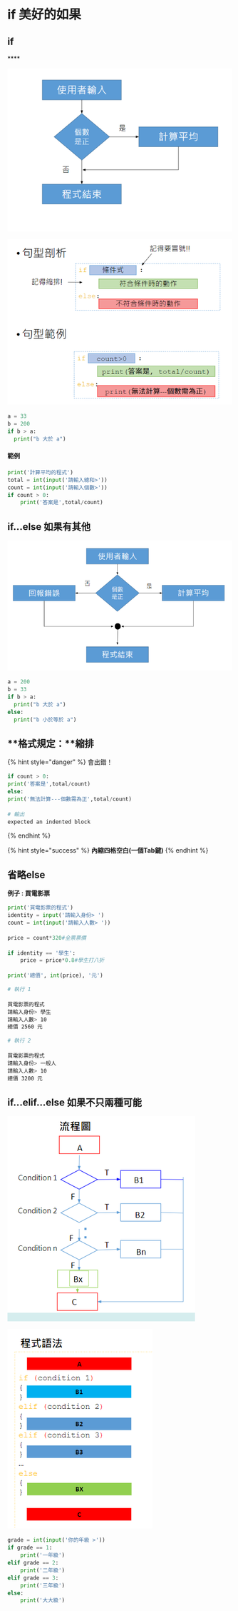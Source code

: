 # if 美好的如果

## **if**

\*\*\*\*

![](../../.gitbook/assets/image%20%2826%29.png)

![](../../.gitbook/assets/image%20%284%29.png)

```python
a = 33
b = 200
if b > a:
  print("b 大於 a")
```

#### **範例**

```python
print('計算平均的程式')
total = int(input('請輸入總和>'))
count = int(input('請輸入個數>'))
if count > 0:
	print('答案是',total/count)
```

## if...else **如果有其他**

![](../../.gitbook/assets/image.png)

```python
a = 200
b = 33
if b > a:
  print("b 大於 a")
else:
  print("b 小於等於 a")
```

## **格式規定：**縮排

{% hint style="danger" %}
會出錯！

```python
if count > 0:
print('答案是',total/count)
else:
print('無法計算---個數需為正',total/count)

# 輸出
expected an indented block
```
{% endhint %}

{% hint style="success" %}
**內縮四格空白\(一個Tab鍵\)**
{% endhint %}

## **省略else**

**例子 : 買電影票**

```python
print('買電影票的程式')
identity = input('請輸入身份> ')
count = int(input('請輸入人數> '))

price = count*320#全票票價 

if identity == '學生':
	price = price*0.8#學生打八折

print('總價', int(price), '元')
```

```bash
# 執行 1

買電影票的程式
請輸入身份> 學生
請輸入人數> 10
總價 2560 元
```

```bash
# 執行 2

買電影票的程式
請輸入身份> 一般人
請輸入人數> 10
總價 3200 元
```

## if...elif...**else** **如果不只兩種可能**

![](../../.gitbook/assets/image%20%2860%29.png)

![](../../.gitbook/assets/image%20%2822%29.png)

```python
grade = int(input('你的年級 >'))
if grade == 1:
	print('一年級')
elif grade == 2:
	print('二年級')
elif grade == 3:
	print('三年級')
else:
	print('大大級')
```



